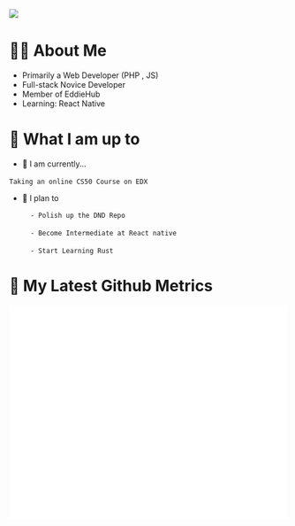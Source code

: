 
<img src="https://user-images.githubusercontent.com/33614825/188318755-be69f433-0de6-4003-9e12-278da9dded62.gif">

# 👨‍💻 About Me

- Primarily a Web Developer (PHP , JS)
-	Full-stack Novice Developer
-	Member of EddieHub
-	Learning: React Native


# 🚀 What I am up to
-	🔨 I am currently...

`Taking an online CS50 Course on EDX`


- 🎯 I plan to

		- Polish up the DND Repo
    
		- Become Intermediate at React native
    
		- Start Learning Rust
    
    
# 🔔 My Latest Github Metrics
![Metrics](/github-metrics.svg)


